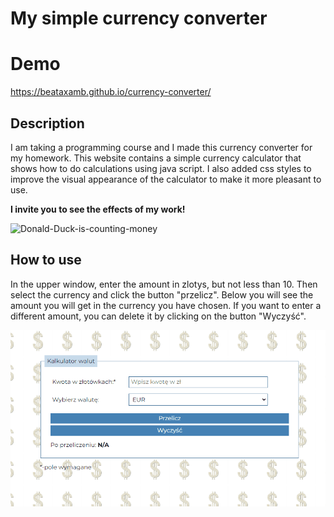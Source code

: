 # **My simple currency converter**

# Demo
https://beataxamb.github.io/currency-converter/

## Description

I am taking a programming course and I made this currency converter for my homework. This website contains a simple currency calculator that shows how to do calculations using java script. I also added css styles to improve the visual appearance of the calculator to make it more pleasant to use.

**I invite you to see the effects of my work!**

![Donald-Duck-is-counting-money](https://i.giphy.com/media/xTiTnqUxyWbsAXq7Ju/giphy.webp)

## How to use

In the upper window, enter the amount in zlotys, but not less than 10. Then select the currency and click the button "przelicz". Below you will see the amount you will get in the currency you have chosen. If you want to enter a different amount, you can delete it by clicking on the button "Wyczyść".

![how-to-use-gif](https://raw.githubusercontent.com/beataxamb/currency-converter/main/images/currency-converter-gif.gif)